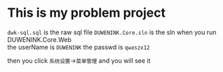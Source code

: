 # This is my problem project
`dwk-sql.sql` is the raw sql file 
`DUWENINK.Core.sln` is the sln 
when you run  DUWENINK.Core.Web  
 the userName is  	`DUWENINK`
 the passwd is 	`qwaszx12`

then you  click `系统设置`->`菜单管理` and you will see it 
 